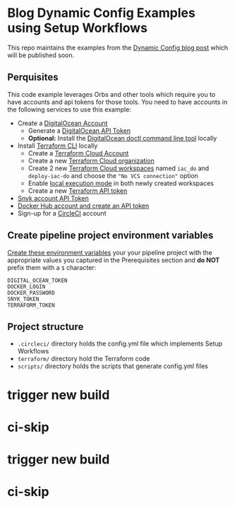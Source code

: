 # Blog Dynamic Config Examples using Setup Workflows

This repo maintains the examples from the [Dynamic Config blog post][1] which will be published soon.

## Perquisites

This code example leverages Orbs and other tools which require you to have accounts and api tokens for those tools. You need to have accounts in the following services to use this example:

- Create a [DigitalOcean Account][11]
  - Generate a [DigitalOcean API Token][13]
  - **Optional:** Install the [DigitalOcean doctl command line tool][14] locally
- Install [Terraform CLI][4] locally
  - Create a [Terraform Cloud Account][5]
  - Create a new [Terraform Cloud organization][6]
  - Create 2 new [Terraform Cloud workspaces][7] named `iac_do` and `deploy-iac-do` and choose the `"No VCS connection"` option
  - Enable [local execution mode][9] in both newly created workspaces
  - Create a new [Terraform API token][8]
- [Snyk account API Token][16]
- [Docker Hub account and create an API token][17]
- Sign-up for a [CircleCI][10] account

## Create pipeline project environment variables

[Create these environment variables][18] your your pipeline project with the appropriate values you captured in the Prerequisites section and **do NOT** prefix them with a `$` character:

```
DIGITAL_OCEAN_TOKEN
DOCKER_LOGIN
DOCKER_PASSWORD
SNYK_TOKEN
TERRAFORM_TOKEN
```

## Project structure

- `.circleci/` directory holds the config.yml file which implements Setup Workflows
- `terraform/` directory hold the Terraform code 
- `scripts/` directory holds the scripts that generate config.yml files

<!-- The following are reference urls -->
[1]: https://circleci.com/blog/building-cicd-pipelines-using-dynamic-config/
[2]: https://circleci.com/blog/our-cloud-platform-your-compute-introducing-the-circleci-runner/
[3]: https://github.com/CircleCI-Public/blog-runner
[4]: https://www.terraform.io/docs/cli-index.html
[5]: https://app.terraform.io/signup/account
[6]: https://learn.hashicorp.com/terraform/cloud-getting-started/signup#create-your-organization
[7]: https://learn.hashicorp.com/terraform/cloud-getting-started/create-workspace
[8]: https://learn.hashicorp.com/terraform/tfc/tfc_migration#authenticate-with-terraform-cloud
[9]: https://www.terraform.io/docs/cloud/workspaces/settings.html#execution-mode
[10]: https://circleci.com/signup/
[11]: https://try.digitalocean.com/freetrialoffer/
[12]: https://www.digitalocean.com/docs/droplets/how-to/add-ssh-keys/to-account/
[13]: https://www.digitalocean.com/docs/apis-clis/api/create-personal-access-token/
[14]: https://www.digitalocean.com/docs/apis-clis/doctl/how-to/install/
[15]: https://snyk.io/docs/getting-started/
[16]: https://snyk.io/blog/service-accounts/
[17]: https://docs.docker.com/docker-hub/access-tokens/
[18]: https://circleci.com/docs/2.0/env-vars/#setting-an-environment-variable-in-a-project

# trigger new build
# ci-skip
# trigger new build
# ci-skip
